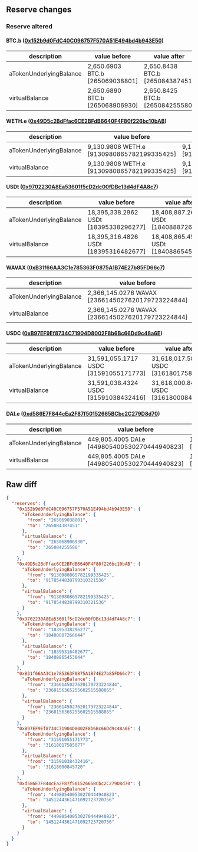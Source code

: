 ## Reserve changes

### Reserve altered

#### BTC.b ([0x152b9d0FdC40C096757F570A51E494bd4b943E50](https://snowtrace.io/address/0x152b9d0FdC40C096757F570A51E494bd4b943E50))

| description | value before | value after |
| --- | --- | --- |
| aTokenUnderlyingBalance | 2,650.6903 BTC.b [265069038801] | 2,650.8438 BTC.b [265084387451] |
| virtualBalance | 2,650.6890 BTC.b [265068906930] | 2,650.8425 BTC.b [265084255580] |


#### WETH.e ([0x49D5c2BdFfac6CE2BFdB6640F4F80f226bc10bAB](https://snowtrace.io/address/0x49D5c2BdFfac6CE2BFdB6640F4F80f226bc10bAB))

| description | value before | value after |
| --- | --- | --- |
| aTokenUnderlyingBalance | 9,130.9808 WETH.e [9130980865782199335425] | 9,178.5448 WETH.e [9178544838799310321536] |
| virtualBalance | 9,130.9808 WETH.e [9130980865782199335425] | 9,178.5448 WETH.e [9178544838799310321536] |


#### USDt ([0x9702230A8Ea53601f5cD2dc00fDBc13d4dF4A8c7](https://snowtrace.io/address/0x9702230A8Ea53601f5cD2dc00fDBc13d4dF4A8c7))

| description | value before | value after |
| --- | --- | --- |
| aTokenUnderlyingBalance | 18,395,338.2962 USDt [18395338296277] | 18,408,887.2666 USDt [18408887266644] |
| virtualBalance | 18,395,316.4826 USDt [18395316482677] | 18,408,865.4530 USDt [18408865453044] |


#### WAVAX ([0xB31f66AA3C1e785363F0875A1B74E27b85FD66c7](https://snowtrace.io/address/0xB31f66AA3C1e785363F0875A1B74E27b85FD66c7))

| description | value before | value after |
| --- | --- | --- |
| aTokenUnderlyingBalance | 2,366,145.0276 WAVAX [2366145027620179723224844] | 2,368,156.3652 WAVAX [2368156365255602515588865] |
| virtualBalance | 2,366,145.0276 WAVAX [2366145027620179723224844] | 2,368,156.3652 WAVAX [2368156365255602515588865] |


#### USDC ([0xB97EF9Ef8734C71904D8002F8b6Bc66Dd9c48a6E](https://snowtrace.io/address/0xB97EF9Ef8734C71904D8002F8b6Bc66Dd9c48a6E))

| description | value before | value after |
| --- | --- | --- |
| aTokenUnderlyingBalance | 31,591,055.1717 USDC [31591055171773] | 31,618,017.5850 USDC [31618017585077] |
| virtualBalance | 31,591,038.4324 USDC [31591038432416] | 31,618,000.8457 USDC [31618000845720] |


#### DAI.e ([0xd586E7F844cEa2F87f50152665BCbc2C279D8d70](https://snowtrace.io/address/0xd586E7F844cEa2F87f50152665BCbc2C279D8d70))

| description | value before | value after |
| --- | --- | --- |
| aTokenUnderlyingBalance | 449,805.4005 DAI.e [449805400530270444940823] | 1,451,244.3614 DAI.e [1451244361471092723720756] |
| virtualBalance | 449,805.4005 DAI.e [449805400530270444940823] | 1,451,244.3614 DAI.e [1451244361471092723720756] |


## Raw diff

```json
{
  "reserves": {
    "0x152b9d0FdC40C096757F570A51E494bd4b943E50": {
      "aTokenUnderlyingBalance": {
        "from": "265069038801",
        "to": "265084387451"
      },
      "virtualBalance": {
        "from": "265068906930",
        "to": "265084255580"
      }
    },
    "0x49D5c2BdFfac6CE2BFdB6640F4F80f226bc10bAB": {
      "aTokenUnderlyingBalance": {
        "from": "9130980865782199335425",
        "to": "9178544838799310321536"
      },
      "virtualBalance": {
        "from": "9130980865782199335425",
        "to": "9178544838799310321536"
      }
    },
    "0x9702230A8Ea53601f5cD2dc00fDBc13d4dF4A8c7": {
      "aTokenUnderlyingBalance": {
        "from": "18395338296277",
        "to": "18408887266644"
      },
      "virtualBalance": {
        "from": "18395316482677",
        "to": "18408865453044"
      }
    },
    "0xB31f66AA3C1e785363F0875A1B74E27b85FD66c7": {
      "aTokenUnderlyingBalance": {
        "from": "2366145027620179723224844",
        "to": "2368156365255602515588865"
      },
      "virtualBalance": {
        "from": "2366145027620179723224844",
        "to": "2368156365255602515588865"
      }
    },
    "0xB97EF9Ef8734C71904D8002F8b6Bc66Dd9c48a6E": {
      "aTokenUnderlyingBalance": {
        "from": "31591055171773",
        "to": "31618017585077"
      },
      "virtualBalance": {
        "from": "31591038432416",
        "to": "31618000845720"
      }
    },
    "0xd586E7F844cEa2F87f50152665BCbc2C279D8d70": {
      "aTokenUnderlyingBalance": {
        "from": "449805400530270444940823",
        "to": "1451244361471092723720756"
      },
      "virtualBalance": {
        "from": "449805400530270444940823",
        "to": "1451244361471092723720756"
      }
    }
  }
}
```